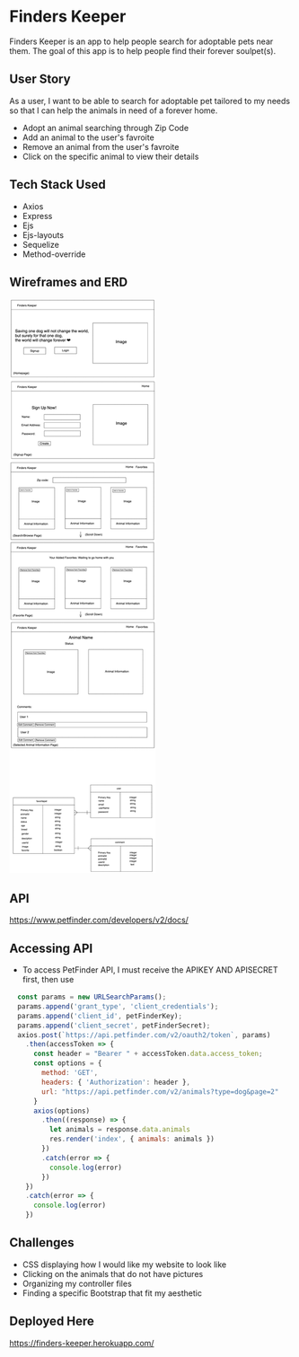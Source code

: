 # Finders Keeper
Finders Keeper is an app to help people search for adoptable pets near them. The goal of this app is to help people find their forever soulpet(s). 

## User Story

As a user, I want to be able to search for adoptable pet tailored to my needs so that I can help the animals in need of a forever home. 

* Adopt an animal searching through Zip Code
* Add an animal to the user's favroite
* Remove an animal from the user's favroite
* Click on the specific animal to view their details 

## Tech Stack Used
* Axios 
* Express 
* Ejs
* Ejs-layouts
* Sequelize 
* Method-override

## Wireframes and ERD
![Finders Keeper Wireframe and ERD](Wireframe_ERD_Project2.png)

## API
https://www.petfinder.com/developers/v2/docs/

## Accessing API
* To access PetFinder API, I must receive the APIKEY AND APISECRET first, then use 
```js
  const params = new URLSearchParams();
  params.append('grant_type', 'client_credentials');
  params.append('client_id', petFinderKey);
  params.append('client_secret', petFinderSecret);
  axios.post(`https://api.petfinder.com/v2/oauth2/token`, params)
    .then(accessToken => {
      const header = "Bearer " + accessToken.data.access_token;
      const options = {
        method: 'GET',
        headers: { 'Authorization': header },
        url: "https://api.petfinder.com/v2/animals?type=dog&page=2"
      }
      axios(options)
        .then((response) => {
          let animals = response.data.animals
          res.render('index', { animals: animals })
        })
        .catch(error => {
          console.log(error)
        })
    })
    .catch(error => {
      console.log(error)
    })
```

## Challenges

* CSS displaying how I would like my website to look like
* Clicking on the animals that do not have pictures
* Organizing my controller files
* Finding a specific Bootstrap that fit my aesthetic

## Deployed Here
https://finders-keeper.herokuapp.com/


